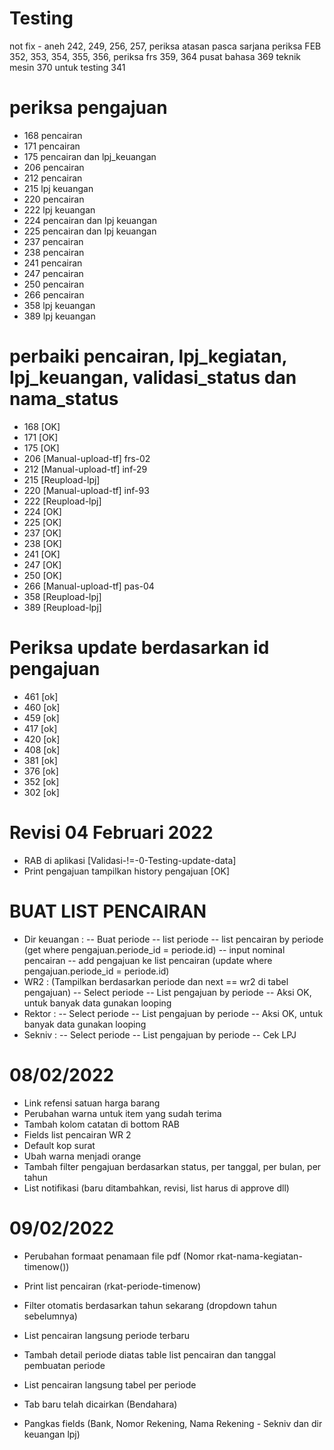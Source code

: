 # Testing

not fix - aneh 242, 249, 256, 257,
periksa atasan pasca sarjana
periksa FEB 352, 353, 354, 355, 356,
periksa frs 359, 364
pusat bahasa 369
teknik mesin 370
untuk testing 341

# periksa pengajuan

- 168 pencairan
- 171 pencairan
- 175 pencairan dan lpj_keuangan
- 206 pencairan
- 212 pencairan
- 215 lpj keuangan
- 220 pencairan
- 222 lpj keuangan
- 224 pencairan dan lpj keuangan
- 225 pencairan dan lpj keuangan
- 237 pencairan
- 238 pencairan
- 241 pencairan
- 247 pencairan
- 250 pencairan
- 266 pencairan
- 358 lpj keuangan
- 389 lpj keuangan

# perbaiki pencairan, lpj_kegiatan, lpj_keuangan, validasi_status dan nama_status

- 168 [OK]
- 171 [OK]
- 175 [OK]
- 206 [Manual-upload-tf] frs-02
- 212 [Manual-upload-tf] inf-29
- 215 [Reupload-lpj]
- 220 [Manual-upload-tf] inf-93
- 222 [Reupload-lpj]
- 224 [OK]
- 225 [OK]
- 237 [OK]
- 238 [OK]
- 241 [OK]
- 247 [OK]
- 250 [OK]
- 266 [Manual-upload-tf] pas-04
- 358 [Reupload-lpj]
- 389 [Reupload-lpj]

# Periksa update berdasarkan id pengajuan

- 461 [ok]
- 460 [ok]
- 459 [ok]
- 417 [ok]
- 420 [ok]
- 408 [ok]
- 381 [ok]
- 376 [ok]
- 352 [ok]
- 302 [ok]

# Revisi 04 Februari 2022

- RAB di aplikasi [Validasi-!=-0-Testing-update-data]
- Print pengajuan tampilkan history pengajuan [OK]

# BUAT LIST PENCAIRAN

- Dir keuangan :
  -- Buat periode
  -- list periode
  -- list pencairan by periode (get where pengajuan.periode_id = periode.id)
  -- input nominal pencairan
  -- add pengajuan ke list pencairan (update where pengajuan.periode_id = periode.id)
- WR2 : (Tampilkan berdasarkan periode dan next == wr2 di tabel pengajuan)
  -- Select periode
  -- List pengajuan by periode
  -- Aksi OK, untuk banyak data gunakan looping
- Rektor :
  -- Select periode
  -- List pengajuan by periode
  -- Aksi OK, untuk banyak data gunakan looping
- Sekniv :
  -- Select periode
  -- List pengajuan by periode
  -- Cek LPJ

# 08/02/2022

- Link refensi satuan harga barang
- Perubahan warna untuk item yang sudah terima
- Tambah kolom catatan di bottom RAB
- Fields list pencairan WR 2
- Default kop surat
- Ubah warna menjadi orange
- Tambah filter pengajuan berdasarkan status, per tanggal, per bulan, per tahun
- List notifikasi (baru ditambahkan, revisi, list harus di approve dll)

# 09/02/2022
- Perubahan formaat penamaan file pdf (Nomor rkat-nama-kegiatan-timenow())
- Print list pencairan (rkat-periode-timenow)
- Filter otomatis berdasarkan tahun sekarang (dropdown tahun sebelumnya)
- List pencairan langsung periode terbaru
- Tambah detail periode diatas table list pencairan dan tanggal pembuatan periode
- List pencairan langsung tabel per periode

- Tab baru telah dicairkan (Bendahara)
- Pangkas fields (Bank, Nomor Rekening, Nama Rekening - Sekniv dan dir keuangan lpj)